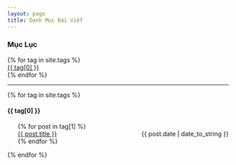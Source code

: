 ```yaml
---
layout: page
title: Danh Mục Bài Viết
---
```

<section class="section">
  <div class="container">
  <h3 class="title-color-2 font-tertiary">Mục Lục</h3>
    {% for tag in site.tags %}
      <div class="row">
        <a href="#{{ tag[0] | slugify }}" class="post-tag">{{ tag[0] }}</a>
      </div>
    {% endfor %}
  <hr/>
    {% for tag in site.tags %}
    <h4 class="tags-title-posts" id="{{ tag[0] | slugify }}">{{ tag[0] }}</h4>
    <ul class="tags-expo-posts">
      {% for post in tag[1] %}
      <!-- <li> -->
      <div>
        <span style="float: left;">
          <a class="btn-primary btn-transparent" href="{{ post.url }}">{{ post.title }}</a>
        </span>
        <span style="float: right;">
          {{ post.date | date_to_string }}
        </span>
      </div>
        <br>
      <!-- </li> -->
      <!-- </a> -->
      {% endfor %}
    </ul>
    {% endfor %}
  </div>
</section>
